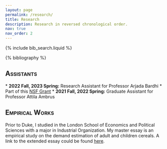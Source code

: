 ```yaml
---
layout: page
permalink: /research/
title: Research
description: Research in reversed chronological order.
nav: true
nav_order: 2
---
```


<!-- Bibsearch Feature -->

{% include bib_search.liquid %}

<div class="publications">

{% bibliography %}

</div>


<h2 style="font-variant: small-caps;">Assistants</h2>
* <b>2022 Fall, 2023 Spring:</b> Research Assistant for Professor Arjada Bardhi
     * Part of this <a href="https://www.nsf.gov/awardsearch/showAward?AWD_ID=1919329">NSF Grant</a>
* <b>2021 Fall, 2022 Spring:</b> Graduate Assistant for Professor Attila Ambrus

<h2 style="font-variant: small-caps;">Empirical Works</h2>
Prior to Duke, I studied in the London School of Economics and Political Sciences with a major in Industrial Organization. My master essay is an empirical study on the demand estimation of adult and children cereals. A link to the extended essay could be found <a href="https://1drv.ms/b/c/c99c347cb6a10c51/EQjhlCBVl7BLh8XqGMclDr8BT-OBVxKceZd5Y22nFYyzsA?e=vCjtf8">here</a>.